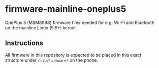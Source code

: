 # firmware-mainline-oneplus5
OnePlus 5 (MSM8998) firmware files needed for e.g. Wi-Fi and Bluetooth on the mainline Linux (5.6+) kernel.

## Instructions
All firmware in this repository is expected to be placed in this exact structure under `/lib/firmware/` on the phone.

